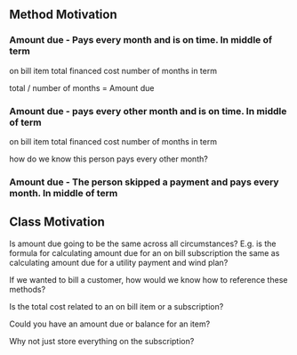 ## Method Motivation

### Amount due - Pays every month and is on time. In middle of term

on bill item total financed cost
number of months in term

total / number of months = Amount due

### Amount due - pays every other month and is on time. In middle of term

on bill item total financed cost
number of months in term

how do we know this person pays every other month?

### Amount due - The person skipped a payment and pays every month. In middle of term

## Class Motivation

Is amount due going to be the same across all circumstances? E.g. is the formula for
calculating amount due for an on bill subscription the same as calculating amount due for a utility payment and wind plan?

If we wanted to bill a customer, how would we know how to reference these methods?

Is the total cost related to an on bill item or a subscription?

Could you have an amount due or balance for an item?

Why not just store everything on the subscription?